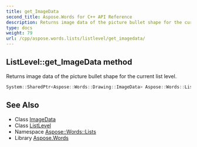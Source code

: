 ```yaml
---
title: get_ImageData
second_title: Aspose.Words for C++ API Reference
description: Returns image data of the picture bullet shape for the current list level.
type: docs
weight: 79
url: /cpp/aspose.words.lists/listlevel/get_imagedata/
---
```

## ListLevel::get_ImageData method


Returns image data of the picture bullet shape for the current list level.

```cpp
System::SharedPtr<Aspose::Words::Drawing::ImageData> Aspose::Words::Lists::ListLevel::get_ImageData()
```

## See Also

* Class [ImageData](../../../aspose.words.drawing/imagedata/)
* Class [ListLevel](../)
* Namespace [Aspose::Words::Lists](../../)
* Library [Aspose.Words](../../../)
